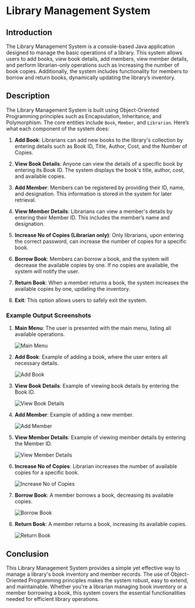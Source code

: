 # Library Management System

## Introduction

The Library Management System is a console-based Java application designed to manage the basic operations of a library. This system allows users to add books, view book details, add members, view member details, and perform librarian-only operations such as increasing the number of book copies. Additionally, the system includes functionality for members to borrow and return books, dynamically updating the library’s inventory.

## Description

The Library Management System is built using Object-Oriented Programming principles such as Encapsulation, Inheritance, and Polymorphism. The core entities include `Book`, `Member`, and `Librarian`. Here’s what each component of the system does:

1. **Add Book**: Librarians can add new books to the library's collection by entering details such as Book ID, Title, Author, Cost, and the Number of Copies.

2. **View Book Details**: Anyone can view the details of a specific book by entering its Book ID. The system displays the book's title, author, cost, and available copies.

3. **Add Member**: Members can be registered by providing their ID, name, and designation. This information is stored in the system for later retrieval.

4. **View Member Details**: Librarians can view a member's details by entering their Member ID. This includes the member’s name and designation.

5. **Increase No of Copies (Librarian only)**: Only librarians, upon entering the correct password, can increase the number of copies for a specific book.

6. **Borrow Book**: Members can borrow a book, and the system will decrease the available copies by one. If no copies are available, the system will notify the user.

7. **Return Book**: When a member returns a book, the system increases the available copies by one, updating the inventory.

8. **Exit**: This option allows users to safely exit the system.


### Example Output Screenshots

1. **Main Menu**: The user is presented with the main menu, listing all available operations.

   ![Main Menu](outputimages/main_menu.png)

2. **Add Book**: Example of adding a book, where the user enters all necessary details.

   ![Add Book](outputimages/add_book.png)

3. **View Book Details**: Example of viewing book details by entering the Book ID.

   ![View Book Details](outputimages/view_book_details.png)

4. **Add Member**: Example of adding a new member.

   ![Add Member](outputimages/add_members.png)

5. **View Member Details**: Example of viewing member details by entering the Member ID.

   ![View Member Details](outputimages/view_member_details.png)

6. **Increase No of Copies**: Librarian increases the number of available copies for a specific book.

   ![Increase No of Copies](outputimages/increase_copies.png)

7. **Borrow Book**: A member borrows a book, decreasing its available copies.

   ![Borrow Book](outputimages/borrow_book.png)

8. **Return Book**: A member returns a book, increasing its available copies.

   ![Return Book](outputimages/return_book.png)

## Conclusion

This Library Management System provides a simple yet effective way to manage a library's book inventory and member records. The use of Object-Oriented Programming principles makes the system robust, easy to extend, and maintainable. Whether you're a librarian managing book inventory or a member borrowing a book, this system covers the essential functionalities needed for efficient library operations.
